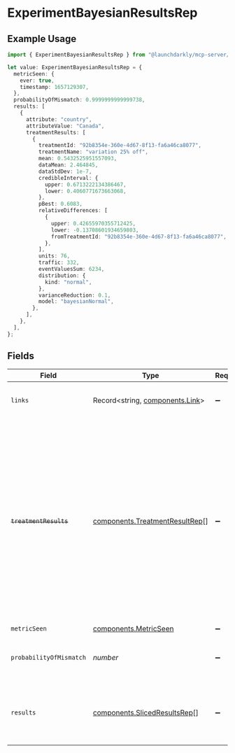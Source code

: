 # ExperimentBayesianResultsRep

## Example Usage

```typescript
import { ExperimentBayesianResultsRep } from "@launchdarkly/mcp-server/models/components";

let value: ExperimentBayesianResultsRep = {
  metricSeen: {
    ever: true,
    timestamp: 1657129307,
  },
  probabilityOfMismatch: 0.9999999999999738,
  results: [
    {
      attribute: "country",
      attributeValue: "Canada",
      treatmentResults: [
        {
          treatmentId: "92b8354e-360e-4d67-8f13-fa6a46ca8077",
          treatmentName: "variation 25% off",
          mean: 0.5432525951557093,
          dataMean: 2.464845,
          dataStdDev: 1e-7,
          credibleInterval: {
            upper: 0.6713222134386467,
            lower: 0.4060771673663068,
          },
          pBest: 0.6083,
          relativeDifferences: [
            {
              upper: 0.42655970355712425,
              lower: -0.13708601934659803,
              fromTreatmentId: "92b8354e-360e-4d67-8f13-fa6a46ca8077",
            },
          ],
          units: 76,
          traffic: 332,
          eventValuesSum: 6234,
          distribution: {
            kind: "normal",
          },
          varianceReduction: 0.1,
          model: "bayesianNormal",
        },
      ],
    },
  ],
};
```

## Fields

| Field                                                                                                                                                                                                                                                       | Type                                                                                                                                                                                                                                                        | Required                                                                                                                                                                                                                                                    | Description                                                                                                                                                                                                                                                 | Example                                                                                                                                                                                                                                                     |
| ----------------------------------------------------------------------------------------------------------------------------------------------------------------------------------------------------------------------------------------------------------- | ----------------------------------------------------------------------------------------------------------------------------------------------------------------------------------------------------------------------------------------------------------- | ----------------------------------------------------------------------------------------------------------------------------------------------------------------------------------------------------------------------------------------------------------- | ----------------------------------------------------------------------------------------------------------------------------------------------------------------------------------------------------------------------------------------------------------- | ----------------------------------------------------------------------------------------------------------------------------------------------------------------------------------------------------------------------------------------------------------- |
| `links`                                                                                                                                                                                                                                                     | Record<string, [components.Link](../../models/components/link.md)>                                                                                                                                                                                          | :heavy_minus_sign:                                                                                                                                                                                                                                          | The location and content type of related resources                                                                                                                                                                                                          |                                                                                                                                                                                                                                                             |
| ~~`treatmentResults`~~                                                                                                                                                                                                                                      | [components.TreatmentResultRep](../../models/components/treatmentresultrep.md)[]                                                                                                                                                                            | :heavy_minus_sign:                                                                                                                                                                                                                                          | : warning: ** DEPRECATED **: This will be removed in a future release, please migrate away from it as soon as possible.<br/><br/>Deprecated, use <code>results</code> instead. Only populated when response does not contain results sliced by multiple attributes. |                                                                                                                                                                                                                                                             |
| `metricSeen`                                                                                                                                                                                                                                                | [components.MetricSeen](../../models/components/metricseen.md)                                                                                                                                                                                              | :heavy_minus_sign:                                                                                                                                                                                                                                          | N/A                                                                                                                                                                                                                                                         |                                                                                                                                                                                                                                                             |
| `probabilityOfMismatch`                                                                                                                                                                                                                                     | *number*                                                                                                                                                                                                                                                    | :heavy_minus_sign:                                                                                                                                                                                                                                          | The probability of a Sample Ratio Mismatch                                                                                                                                                                                                                  | 0.9999999999999738                                                                                                                                                                                                                                          |
| `results`                                                                                                                                                                                                                                                   | [components.SlicedResultsRep](../../models/components/slicedresultsrep.md)[]                                                                                                                                                                                | :heavy_minus_sign:                                                                                                                                                                                                                                          | A list of attribute values and their corresponding treatment results                                                                                                                                                                                        |                                                                                                                                                                                                                                                             |